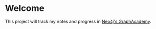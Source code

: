 # Welcome

This project will track my notes and progress in [Neo4j's GraphAcademy](https://graphacademy.neo4j.com/).
